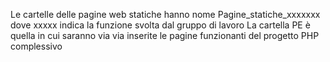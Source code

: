 Le cartelle delle pagine web statiche hanno nome Pagine_statiche_xxxxxxx  dove xxxxx indica la funzione svolta dal gruppo di lavoro
La cartella PE è quella in cui saranno via via inserite le pagine funzionanti del progetto PHP complessivo
